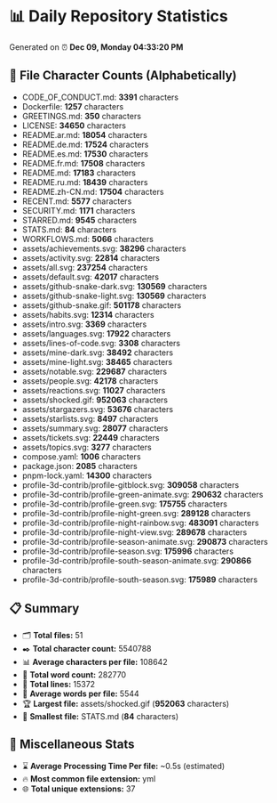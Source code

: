 # 📊 Daily Repository Statistics
Generated on ⏰ **Dec 09, Monday 04:33:20 PM**

## 📂 File Character Counts (Alphabetically)
- CODE_OF_CONDUCT.md: **3391** characters
- Dockerfile: **1257** characters
- GREETINGS.md: **350** characters
- LICENSE: **34650** characters
- README.ar.md: **18054** characters
- README.de.md: **17524** characters
- README.es.md: **17530** characters
- README.fr.md: **17508** characters
- README.md: **17183** characters
- README.ru.md: **18439** characters
- README.zh-CN.md: **17504** characters
- RECENT.md: **5577** characters
- SECURITY.md: **1171** characters
- STARRED.md: **9545** characters
- STATS.md: **84** characters
- WORKFLOWS.md: **5066** characters
- assets/achievements.svg: **38296** characters
- assets/activity.svg: **22814** characters
- assets/all.svg: **237254** characters
- assets/default.svg: **42017** characters
- assets/github-snake-dark.svg: **130569** characters
- assets/github-snake-light.svg: **130569** characters
- assets/github-snake.gif: **501178** characters
- assets/habits.svg: **12314** characters
- assets/intro.svg: **3369** characters
- assets/languages.svg: **17922** characters
- assets/lines-of-code.svg: **3308** characters
- assets/mine-dark.svg: **38492** characters
- assets/mine-light.svg: **38465** characters
- assets/notable.svg: **229687** characters
- assets/people.svg: **42178** characters
- assets/reactions.svg: **11027** characters
- assets/shocked.gif: **952063** characters
- assets/stargazers.svg: **53676** characters
- assets/starlists.svg: **8497** characters
- assets/summary.svg: **28077** characters
- assets/tickets.svg: **22449** characters
- assets/topics.svg: **3277** characters
- compose.yaml: **1006** characters
- package.json: **2085** characters
- pnpm-lock.yaml: **14300** characters
- profile-3d-contrib/profile-gitblock.svg: **309058** characters
- profile-3d-contrib/profile-green-animate.svg: **290632** characters
- profile-3d-contrib/profile-green.svg: **175755** characters
- profile-3d-contrib/profile-night-green.svg: **289128** characters
- profile-3d-contrib/profile-night-rainbow.svg: **483091** characters
- profile-3d-contrib/profile-night-view.svg: **289678** characters
- profile-3d-contrib/profile-season-animate.svg: **290873** characters
- profile-3d-contrib/profile-season.svg: **175996** characters
- profile-3d-contrib/profile-south-season-animate.svg: **290866** characters
- profile-3d-contrib/profile-south-season.svg: **175989** characters

## 📋 Summary
- 🗂️ **Total files:** 51
- ✒️ **Total character count:** 5540788
- 📊 **Average characters per file:** 108642
- 📝 **Total word count:** 282770
- 🧾 **Total lines:** 15372
- 📐 **Average words per file:** 5544
- 🏆 **Largest file:** assets/shocked.gif (**952063** characters)
- 🥉 **Smallest file:** STATS.md (**84** characters)

## 🌟 Miscellaneous Stats
- ⌛ **Average Processing Time Per file:** ~0.5s (estimated)
- 🔥 **Most common file extension:** yml
- 🌐 **Total unique extensions:** 37
